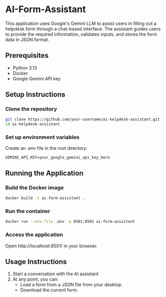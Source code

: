 # AI-Form-Assistant

This application uses Google's Gemini LLM to assist users in filling out a helpdesk form through a chat-based interface. The assistant guides users to provide the required information, validates inputs, and stores the form data in JSON format.

## Prerequisites

* Python 3.13
* Docker
* Google Gemini API key

## Setup Instructions

### Clone the repository

```bash
git clone https://github.com/your-username/ai-helpdesk-assistant.git
cd ai-helpdesk-assistant
```

### Set up environment variables

Create an .env file in the root directory:
```
GEMINI_API_KEY=your_google_gemini_api_key_here
```

## Running the Application

### Build the Docker image

```bash
docker build -t ai-form-assistant .
```

### Run the container

```bash
docker run --env-file .env -p 8501:8501 ai-form-assistant
```

### Access the application

Open http://localhost:8501/ in your browser.

## Usage Instructions

1. Start a conversation with the AI assistant 
2. At any point, you can:
   * Load a form from a JSON file from your desktop.
   * Download the current form.
